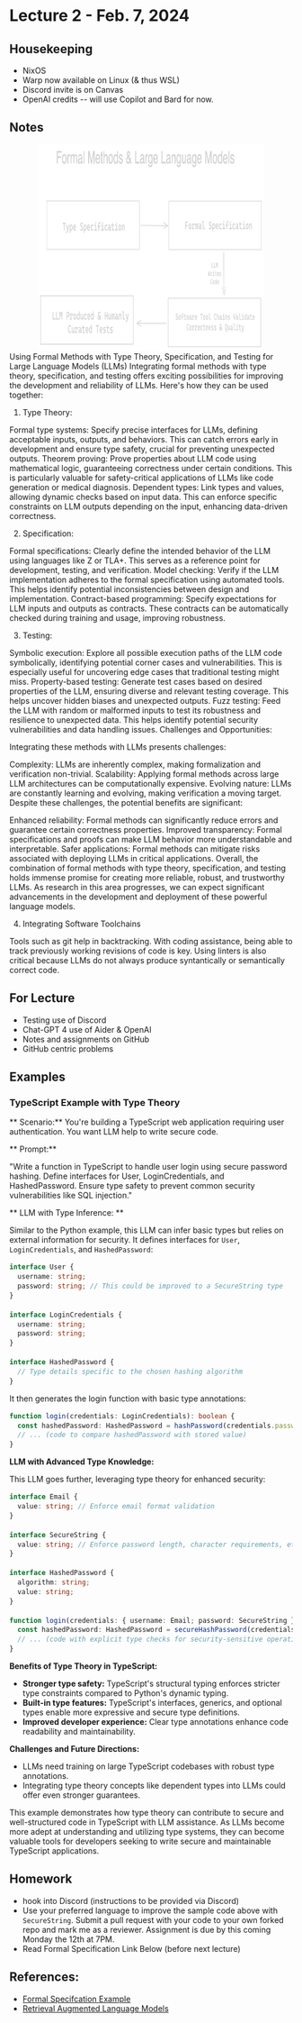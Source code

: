 # Lecture 2 - Feb. 7, 2024

## Housekeeping
- NixOS
- Warp now available on Linux (& thus WSL)
- Discord invite is on Canvas
- OpenAI credits -- will use Copilot and Bard for now.

## Notes

<div align="center">
  <img src="./LLM_coding_process.png" width="400" height="365" />
</div>
Using Formal Methods with Type Theory, Specification, and Testing for Large Language Models (LLMs)
Integrating formal methods with type theory, specification, and testing offers exciting possibilities for improving the development and reliability of LLMs. Here's how they can be used together:

1. Type Theory:

Formal type systems: Specify precise interfaces for LLMs, defining acceptable inputs, outputs, and behaviors. This can catch errors early in development and ensure type safety, crucial for preventing unexpected outputs.
Theorem proving: Prove properties about LLM code using mathematical logic, guaranteeing correctness under certain conditions. This is particularly valuable for safety-critical applications of LLMs like code generation or medical diagnosis.
Dependent types: Link types and values, allowing dynamic checks based on input data. This can enforce specific constraints on LLM outputs depending on the input, enhancing data-driven correctness.

2. Specification:

Formal specifications: Clearly define the intended behavior of the LLM using languages like Z or TLA+. This serves as a reference point for development, testing, and verification.
Model checking: Verify if the LLM implementation adheres to the formal specification using automated tools. This helps identify potential inconsistencies between design and implementation.
Contract-based programming: Specify expectations for LLM inputs and outputs as contracts. These contracts can be automatically checked during training and usage, improving robustness.

3. Testing:

Symbolic execution: Explore all possible execution paths of the LLM code symbolically, identifying potential corner cases and vulnerabilities. This is especially useful for uncovering edge cases that traditional testing might miss.
Property-based testing: Generate test cases based on desired properties of the LLM, ensuring diverse and relevant testing coverage. This helps uncover hidden biases and unexpected outputs.
Fuzz testing: Feed the LLM with random or malformed inputs to test its robustness and resilience to unexpected data. This helps identify potential security vulnerabilities and data handling issues.
Challenges and Opportunities:

Integrating these methods with LLMs presents challenges:

Complexity: LLMs are inherently complex, making formalization and verification non-trivial.
Scalability: Applying formal methods across large LLM architectures can be computationally expensive.
Evolving nature: LLMs are constantly learning and evolving, making verification a moving target.
Despite these challenges, the potential benefits are significant:

Enhanced reliability: Formal methods can significantly reduce errors and guarantee certain correctness properties.
Improved transparency: Formal specifications and proofs can make LLM behavior more understandable and interpretable.
Safer applications: Formal methods can mitigate risks associated with deploying LLMs in critical applications.
Overall, the combination of formal methods with type theory, specification, and testing holds immense promise for creating more reliable, robust, and trustworthy LLMs. As research in this area progresses, we can expect significant advancements in the development and deployment of these powerful language models.

4. Integrating Software Toolchains

Tools such as git help in backtracking. With coding assistance, being able to track previously working revisions of code is key. Using linters is also critical because LLMs do not always produce syntantically or semantically correct code. 


## For Lecture
- Testing use of Discord
- Chat-GPT 4 use of Aider & OpenAI
- Notes and assignments on GitHub
- GitHub centric problems

## Examples
### TypeScript Example with Type Theory

** Scenario:** You're building a TypeScript web application requiring user authentication. You want LLM help to write secure code.

** Prompt:**

"Write a function in TypeScript to handle user login using secure password hashing. Define interfaces for User, LoginCredentials, and HashedPassword. Ensure type safety to prevent common security vulnerabilities like SQL injection."

** LLM with Type Inference: **

Similar to the Python example, this LLM can infer basic types but relies on external information for security. It defines interfaces for `User`, `LoginCredentials`, and `HashedPassword`:

```typescript
interface User {
  username: string;
  password: string; // This could be improved to a SecureString type
}

interface LoginCredentials {
  username: string;
  password: string;
}

interface HashedPassword {
  // Type details specific to the chosen hashing algorithm
}
```

It then generates the login function with basic type annotations:

```typescript
function login(credentials: LoginCredentials): boolean {
  const hashedPassword: HashedPassword = hashPassword(credentials.password); // Consult type library for secure hashing
  // ... (code to compare hashedPassword with stored value)
}
```

**LLM with Advanced Type Knowledge:**

This LLM goes further, leveraging type theory for enhanced security:

```typescript
interface Email {
  value: string; // Enforce email format validation
}

interface SecureString {
  value: string; // Enforce password length, character requirements, etc.
}

interface HashedPassword {
  algorithm: string;
  value: string;
}

function login(credentials: { username: Email; password: SecureString }): boolean {
  const hashedPassword: HashedPassword = secureHashPassword(credentials.password);
  // ... (code with explicit type checks for security-sensitive operations)
}
```

**Benefits of Type Theory in TypeScript:**

* **Stronger type safety:** TypeScript's structural typing enforces stricter type constraints compared to Python's dynamic typing.
* **Built-in type features:** TypeScript's interfaces, generics, and optional types enable more expressive and secure type definitions.
* **Improved developer experience:** Clear type annotations enhance code readability and maintainability.

**Challenges and Future Directions:**

* LLMs need training on large TypeScript codebases with robust type annotations.
* Integrating type theory concepts like dependent types into LLMs could offer even stronger guarantees.

This example demonstrates how type theory can contribute to secure and well-structured code in TypeScript with LLM assistance. As LLMs become more adept at understanding and utilizing type systems, they can become valuable tools for developers seeking to write secure and maintainable TypeScript applications.

## Homework
- hook into Discord (instructions to be provided via Discord)
- Use your preferred language to improve the sample code above with `SecureString`. Submit a pull request with your code to your own forked repo and mark me as a reviewer. Assignment is due by this coming Monday the 12th at 7PM.
- Read Formal Specification Link Below (before next lecture)

## References:
- [Formal Specifcation Example](formalspec.md)
- [Retrieval Augmented Language Models](https://www.youtube.com/watch?v=mE7IDf2SmJg)
